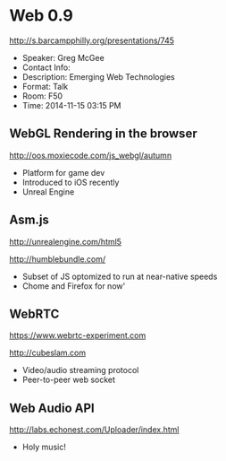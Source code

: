 # Web 0.9

http://s.barcampphilly.org/presentations/745

- Speaker: Greg McGee
- Contact Info:
- Description: Emerging Web Technologies
- Format: Talk
- Room: F50
- Time: 2014-11-15 03:15 PM

## WebGL Rendering in the browser

http://oos.moxiecode.com/js_webgl/autumn

- Platform for game dev
- Introduced to iOS recently
- Unreal Engine

## Asm.js

http://unrealengine.com/html5

http://humblebundle.com/

- Subset of JS optomized to run at near-native speeds
- Chome and Firefox for now'

## WebRTC

https://www.webrtc-experiment.com

http://cubeslam.com

- Video/audio streaming protocol
- Peer-to-peer web socket

## Web Audio API

http://labs.echonest.com/Uploader/index.html

- Holy music!
